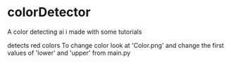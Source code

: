 # colorDetector
A color detecting ai i made with some tutorials

detects red colors
To change color look at 'Color.png' and change the first values of 'lower' and 'upper' from main.py
